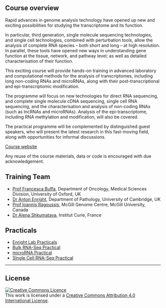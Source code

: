 ## Course overview

Rapid advances in genome analysis technology have opened up new and exciting possibilities for studying the transcriptome and its function.

In particular, third generation, single molecule sequencing technologies, and single cell technologies, combined with perturbation tools, allow the analysis of complete RNA species – both short and long – at high resolution. In parallel, these tools have opened new ways in understanding gene function at the tissue, network, and pathway level; as well as detailed characterisation of their function.

This exciting course will provide hands-on training in advanced laboratory and computational methods for the analysis of transcriptomes, including long non-coding RNAs and microRNAs, along with their post-transcriptional and epi-transcriptomic modification.

The programme will focus on new technologies for direct RNA sequencing, and complete single molecule cDNA sequencing, single cell RNA sequencing, and the characterisation and analysis of non-coding RNAs (such as lncRNAs and microRNAs). Analysis of the epi-transcriptome, including RNA methylation and modification, will also be covered.

The practical programme will be complemented by distinguished guest speakers, who will present the latest research in this fast-moving field, along with opportunities for informal discussions.

[Course website](https://coursesandconferences.wellcomeconnectingscience.org/event/rna-transcriptomics-20230623/)

Any reuse of the course materials, data or code is encouraged with due acknowledgement.

## Training Team
- [Prof Francesca Buffa](https://www.oncology.ox.ac.uk/team/francesca-buffa), Department of Oncology, Medical Sciences Division, University of Oxford, UK
- [Dr Anton Enright](https://www.path.cam.ac.uk/directory/anton-enright), Department of Pathology, University of Cambridge, UK
- [Prof Ioannis Ragoussis](https://www.mcgillgenomecentre.ca/investigators/ioannis-ragoussis/), McGill Genome Centre, McGill University, Canada
- [Dr Alena Shkumatava](https://institut-curie.org/personne/alena-shkumatava), Institut Curie, France

## Practicals
- [Enright Lab Practicals](https://github.com/EnrightLab/Courses-and-Practicals/tree/master/WTAC_RNA_Transcriptomics_2023)
- [Bulk RNA-Seq Practical](https://github.com/WCSCourses/RNATrans_23/tree/main/modules/Bulk%20RNA-Seq)
- [microRNA Practical](https://github.com/WCSCourses/RNATrans_23/tree/main/modules/microRNA%20targets)
- [SIngle Cell RNA-Seq Practical](https://github.com/WCSCourses/RNATrans_23/tree/main/modules/scRNA-Seq)

******
## License
<a rel="license" href="http://creativecommons.org/licenses/by/4.0/"><img alt="Creative Commons Licence" style="border-width:0" src="https://i.creativecommons.org/l/by/4.0/88x31.png" /></a><br />This work is licensed under a <a rel="license" href="http://creativecommons.org/licenses/by/4.0/">Creative Commons Attribution 4.0 International License</a>.
